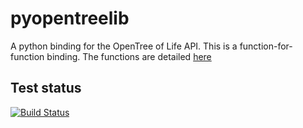# pyopentreelib

A python binding for the OpenTree of Life API. This is a function-for-function binding. The functions are detailed [here](https://github.com/OpenTreeOfLife/opentree/wiki/Libraries-for-working-with-opentree-in-various-languages-%28service-bindings-and-wrappers,-etc.%29)

## Test status

[![Build Status](https://travis-ci.org/OpenTreeOfLife/pyopentree.svg?branch=master)](https://travis-ci.org/OpenTreeOfLife/pyopentree)



